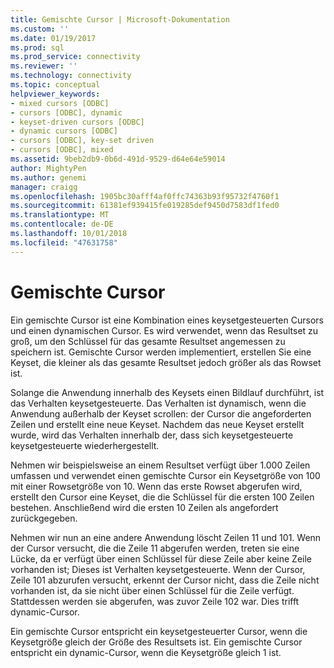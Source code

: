 ```yaml
---
title: Gemischte Cursor | Microsoft-Dokumentation
ms.custom: ''
ms.date: 01/19/2017
ms.prod: sql
ms.prod_service: connectivity
ms.reviewer: ''
ms.technology: connectivity
ms.topic: conceptual
helpviewer_keywords:
- mixed cursors [ODBC]
- cursors [ODBC], dynamic
- keyset-driven cursors [ODBC]
- dynamic cursors [ODBC]
- cursors [ODBC], key-set driven
- cursors [ODBC], mixed
ms.assetid: 9beb2db9-0b6d-491d-9529-d64e64e59014
author: MightyPen
ms.author: genemi
manager: craigg
ms.openlocfilehash: 1905bc30afff4af0ffc74363b93f95732f4760f1
ms.sourcegitcommit: 61381ef939415fe019285def9450d7583df1fed0
ms.translationtype: MT
ms.contentlocale: de-DE
ms.lasthandoff: 10/01/2018
ms.locfileid: "47631758"
---
```

# <a name="mixed-cursors"></a>Gemischte Cursor
Ein gemischte Cursor ist eine Kombination eines keysetgesteuerten Cursors und einen dynamischen Cursor. Es wird verwendet, wenn das Resultset zu groß, um den Schlüssel für das gesamte Resultset angemessen zu speichern ist. Gemischte Cursor werden implementiert, erstellen Sie eine Keyset, die kleiner als das gesamte Resultset jedoch größer als das Rowset ist.  
  
 Solange die Anwendung innerhalb des Keysets einen Bildlauf durchführt, ist das Verhalten keysetgesteuerte. Das Verhalten ist dynamisch, wenn die Anwendung außerhalb der Keyset scrollen: der Cursor die angeforderten Zeilen und erstellt eine neue Keyset. Nachdem das neue Keyset erstellt wurde, wird das Verhalten innerhalb der, dass sich keysetgesteuerte keysetgesteuerte wiederhergestellt.  
  
 Nehmen wir beispielsweise an einem Resultset verfügt über 1.000 Zeilen umfassen und verwendet einen gemischte Cursor ein Keysetgröße von 100 mit einer Rowsetgröße von 10. Wenn das erste Rowset abgerufen wird, erstellt den Cursor eine Keyset, die die Schlüssel für die ersten 100 Zeilen bestehen. Anschließend wird die ersten 10 Zeilen als angefordert zurückgegeben.  
  
 Nehmen wir nun an eine andere Anwendung löscht Zeilen 11 und 101. Wenn der Cursor versucht, die die Zeile 11 abgerufen werden, treten sie eine Lücke, da er verfügt über einen Schlüssel für diese Zeile aber keine Zeile vorhanden ist; Dieses ist Verhalten keysetgesteuerte. Wenn der Cursor, Zeile 101 abzurufen versucht, erkennt der Cursor nicht, dass die Zeile nicht vorhanden ist, da sie nicht über einen Schlüssel für die Zeile verfügt. Stattdessen werden sie abgerufen, was zuvor Zeile 102 war. Dies trifft dynamic-Cursor.  
  
 Ein gemischte Cursor entspricht ein keysetgesteuerter Cursor, wenn die Keysetgröße gleich der Größe des Resultsets ist. Ein gemischte Cursor entspricht ein dynamic-Cursor, wenn die Keysetgröße gleich 1 ist.
